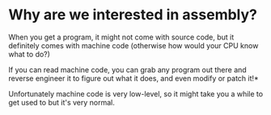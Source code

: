 # Why are we interested in assembly?

When you get a program, it might not come with source code, but it definitely comes with machine code \(otherwise how would your CPU know what to do?\)

If you can read machine code, you can grab any program out there and reverse engineer it to figure out what it does, and even modify or patch it!\*

Unfortunately machine code is very low-level, so it might take you a while to get used to but it's very normal.

